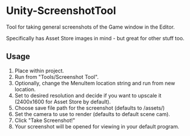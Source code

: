 # Unity-ScreenshotTool
Tool for taking general screenshots of the Game window in the Editor.

Specifically has Asset Store images in mind - but great for other stuff too.

## Usage
1. Place within project.
2. Run from "Tools/Screenshot Tool".
3. Optionally, change the MenuItem location string and run from new location.
4. Set to desired resolution and decide if you want to upscale it (2400x1600 for Asset Store by default).
5. Choose save file path for the screenshot (defaults to /assets/)
6. Set the camera to use to render (defaults to default scene cam).
8. Click "Take Screenshot!"
9. Your screenshot will be opened for viewing in your default program.
